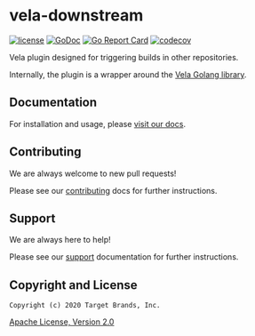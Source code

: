 # vela-downstream

[![license](https://img.shields.io/crates/l/gl.svg)](../LICENSE)
[![GoDoc](https://godoc.org/github.com/go-vela/vela-downstream?status.svg)](https://godoc.org/github.com/go-vela/vela-downstream)
[![Go Report Card](https://goreportcard.com/badge/go-vela/vela-downstream)](https://goreportcard.com/report/go-vela/vela-downstream)
[![codecov](https://codecov.io/gh/go-vela/vela-downstream/branch/master/graph/badge.svg)](https://codecov.io/gh/go-vela/vela-downstream)

Vela plugin designed for triggering builds in other repositories.

Internally, the plugin is a wrapper around the [Vela Golang library](https://github.com/go-vela/sdk-go).

## Documentation

For installation and usage, please [visit our docs](https://go-vela.github.io/docs).

## Contributing

We are always welcome to new pull requests!

Please see our [contributing](CONTRIBUTING.md) docs for further instructions.

## Support

We are always here to help!

Please see our [support](SUPPORT.md) documentation for further instructions.

## Copyright and License

```
Copyright (c) 2020 Target Brands, Inc.
```

[Apache License, Version 2.0](http://www.apache.org/licenses/LICENSE-2.0)
